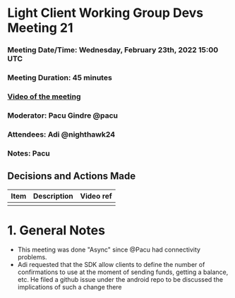 # Light Client Working Group Devs Meeting 21
### Meeting Date/Time: Wednesday, February 23th, 2022 15:00 UTC
### Meeting Duration: 45 minutes
### [Video of the meeting](not-recorded)
### Moderator: Pacu Gindre @pacu
### Attendees: Adi @nighthawk24
### Notes: Pacu

## Decisions and Actions Made
| Item | Description | Video ref |
| ------------- | ----------- | --------- |
| | ||


# 1. General Notes
- This meeting was done "Async" since @Pacu had connectivity problems. 
- Adi requested that the SDK allow clients to define the number of confirmations to use at the moment of sending funds, getting a balance, etc. He filed a github issue under the android repo to be discussed the implications of such a change there
